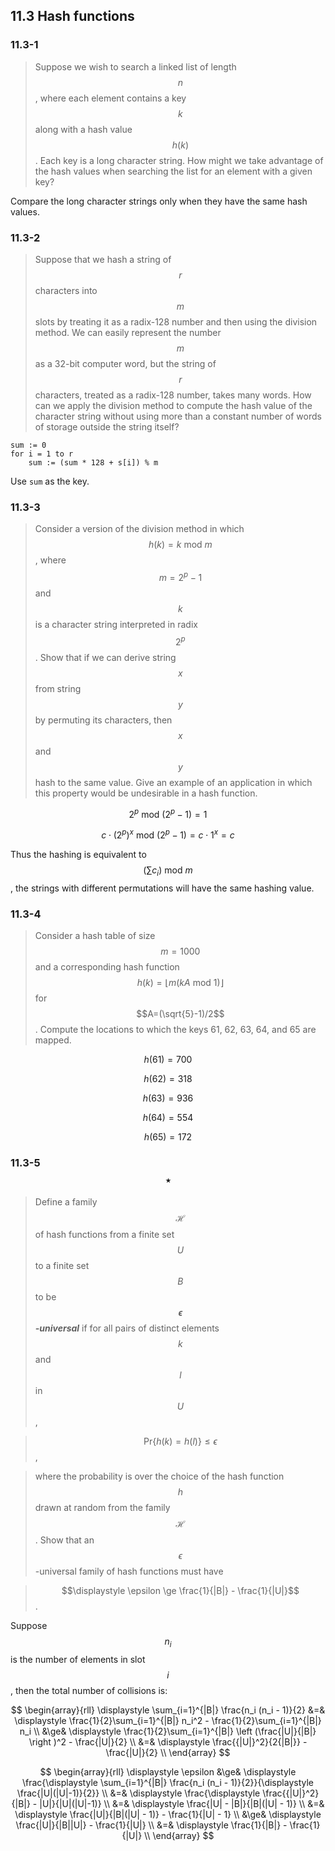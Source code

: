## 11.3 Hash functions

### 11.3-1

> Suppose we wish to search a linked list of length $$n$$, where each element contains a key $$k$$ along with a hash value $$h(k)$$. Each key is a long character string. How might we take advantage of the hash values when searching the list for an element with a given key?

Compare the long character strings only when they have the same hash values.

### 11.3-2

> Suppose that we hash a string of $$r$$ characters into $$m$$ slots by treating it as a radix-128 number and then using the division method. We can easily represent the number $$m$$ as a 32-bit computer word, but the string of $$r$$ characters, treated as a radix-128 number, takes many words. How can we apply the division method to compute the hash value of the character string without using more than a constant number of words of storage outside the string itself?

```
sum := 0
for i = 1 to r
    sum := (sum * 128 + s[i]) % m
```

Use `sum` as the key.

### 11.3-3

> Consider a version of the division method in which $$h(k) = k~\text{mod}~m$$, where $$m = 2^p - 1$$ and $$k$$ is a character string interpreted in radix $$2^p$$. Show that if we can derive string $$x$$ from string $$y$$ by permuting its characters, then $$x$$ and $$y$$ hash to the same value. Give an example of an application in which this property would be undesirable in a hash function.

$$2^p ~\text{mod}~ (2^p-1)=1$$

$$c \cdot (2^p)^x ~\text{mod}~ (2^p-1)= c \cdot 1^x = c$$

Thus the hashing is equivalent to $$(\sum c_i)~\text{mod}~m$$, the strings with different permutations will have the same hashing value.

### 11.3-4

> Consider a hash table of size $$m=1000$$ and a corresponding hash function $$h(k) = \lfloor m (kA ~\text{mod}~ 1) \rfloor$$ for $$A=(\sqrt{5}-1)/2$$. Compute the locations to which the keys 61, 62, 63, 64, and 65 are mapped.

$$h(61)=700$$

$$h(62)=318$$

$$h(63)=936$$

$$h(64)=554$$

$$h(65)=172$$

### 11.3-5 $$\star$$

> Define a family $$\mathcal{H}$$ of hash functions from a finite set $$U$$ to a finite set $$B$$ to be __*$$\epsilon$$-universal*__ if for all pairs of distinct elements $$k$$ and $$l$$ in $$U$$,

> $$\text{Pr}\{h(k)=h(l)\} \le \epsilon$$,

> where the probability is over the choice of the hash function $$h$$ drawn at random from the family $$\mathcal{H}$$. Show that an $$\epsilon$$-universal family of hash functions must have

> $$\displaystyle \epsilon \ge \frac{1}{|B|} - \frac{1}{|U|}$$.

Suppose $$n_i$$ is the number of elements in slot $$i$$, then the total number of collisions is:

$$
\begin{array}{rll}
\displaystyle \sum_{i=1}^{|B|} \frac{n_i (n_i - 1)}{2}
&=& \displaystyle \frac{1}{2}\sum_{i=1}^{|B|} n_i^2 - \frac{1}{2}\sum_{i=1}^{|B|} n_i \\
&\ge& \displaystyle \frac{1}{2}\sum_{i=1}^{|B|} \left (\frac{|U|}{|B|} \right )^2 - \frac{|U|}{2} \\
&=& \displaystyle \frac{{|U|}^2}{2{|B|}} - \frac{|U|}{2} \\
\end{array}
$$

$$
\begin{array}{rll}
\displaystyle \epsilon &\ge& \displaystyle \frac{\displaystyle \sum_{i=1}^{|B|} \frac{n_i (n_i - 1)}{2}}{\displaystyle \frac{|U|(|U|-1)}{2}} \\
&=& \displaystyle \frac{\displaystyle \frac{{|U|}^2}{|B|} - |U|}{|U|(|U|-1)} \\
&=& \displaystyle \frac{|U| - |B|}{|B|(|U| - 1)} \\
&=& \displaystyle \frac{|U|}{|B|(|U| - 1)} - \frac{1}{|U| - 1} \\
&\ge& \displaystyle \frac{|U|}{|B||U|} - \frac{1}{|U|} \\
&=& \displaystyle \frac{1}{|B|} - \frac{1}{|U|} \\
\end{array}
$$




